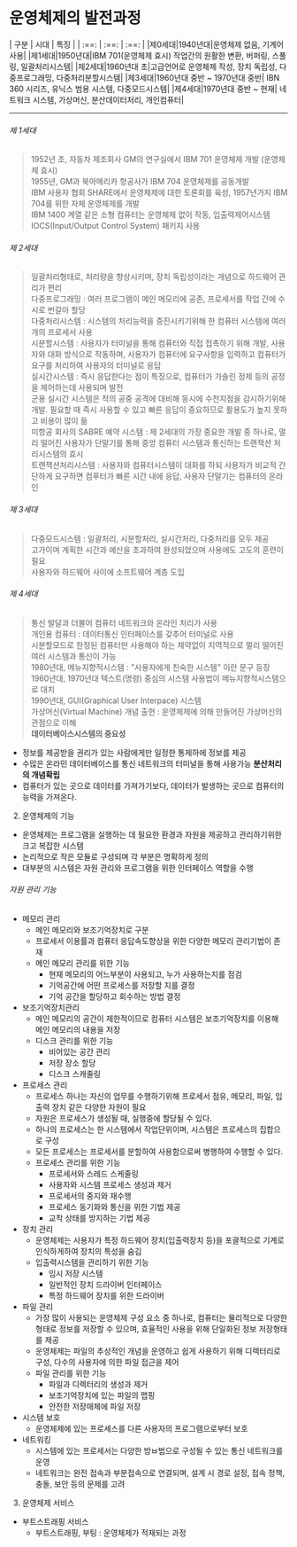 # 운영체제의 발전과정

| 구분 | 시대 | 특징 |
| :==: | :==: | :==: |
|제0세대|1940년대|운영체제 없음, 기계어 사용|
|제1세대|1950년대|IBM 701(운영체제 효시) 작업간의 원활한 변환, 버퍼링, 스풀링, 일괄처리시스템|
|제2세대|1960년대 초|고급언어로 운영체제 작성, 장치 독립성, 다중프로그래밍, 다중처리분할시스템|
|제3세대|1960년대 중반 ~ 1970년대 중반| IBN 360 시리즈, 유닉스 범용 시스템, 다중모드시스템|
|제4세대|1970년대 중반 ~ 현재| 네트워크 시스템, 가상머신, 분산데이터처리, 개인컴퓨터|

---

###### 제 1세대
> 1952년 초, 자동차 제조회사 GM의 연구실에서 IBM 701 운영체제 개발 (운영체제 효시)  
1955년, GM과 북아메리카 항공사가 IBM 704 운영체제를 공동개발  
IBM 사용자 협회 SHARE에서 운영체제에 대한 토론회를 육성, 1957년가지 IBM 704를 위한 자체 운영체제를 개발    
IBM 1400 계열 같은 소형 컴퓨터는 운영체제 없이 작동, 입출력제어시스템 IOCS(Input/Output Control System) 패키지 사용

###### 제 2세대
> 일괄처리형태로, 처리량을 향상시키며, 장치 독립성이라는 개념으로 하드웨어 관리가 편리  
다중프로그래밍 : 여러 프로그램이 메인 메모리에 공존, 프로세서를 작업 간에 수시로 번갈아 할당  
다중처리시스템 : 시스템의 처리능력을 증진시키기위해 한 컴퓨터 시스템에 여러개의 프로세서 사용  
시분할시스템 : 사용자가 터미널을 통해 컴퓨터와 직접 접촉하기 위해 개발, 사용자와 대화 방식으로 작동하며, 사용자가 컴퓨터에 요구사항을 입력하고 컴퓨터가 요구를 처리하여 사용자의 터미널로 응답  
실시간시스템 : 즉시 응답한다는 점이 특징으로, 컴퓨터가 가솔린 정제 등의 공정을 제어하는데 사용되며 발전  
군용 실시간 시스템은 적의 공중 공격에 대비해 동시에 수천지점을 감시하기위해 개발. 필요할 때 즉시 사용할 수 있고 빠른 응답이 중요하므로 활용도가 높지 못하고 비용이 많이 듦  
미항공 회사의 SABRE 예약 시스템 : 제 2세대의 가장 중요한 개발 중 하나로, 멀리 떨어진 사용자가 단말기를 통해 중앙 컴퓨터 시스템과 통신하는 트랜잭션 처리시스템의 효시  
트랜잭션처리시스템 : 사용자와 컴퓨터시스템이 대화를 하되 사용자가 비교적 간단하게 요구하면 컴푸터가 빠른 시간 내에 응답, 사용자 단말기는 컴퓨터의 온라인

###### 제 3세대
> 다중모드시스템 : 일괄처리, 시분할처리, 실시간처리, 다중처리를 모두 제공  
고가이며 계획한 시간과 예산을 초과하여 완성되었으며 사용에도 고도의 훈련이 필요  
사용자와 하드웨어 사이에 소프트웨어 계층 도입

###### 제 4세대
> 통신 발달과 더불어 컴퓨터 네트워크와 온라인 처리가 사용  
개인용 컴퓨터 : 데이터통신 인터페이스를 갖추어 터미널로 사용  
시분할모드로 한정된 컴퓨터만 사용해야 하는 제약없이 지역적으로 멀리 떨어진 여러 시스템과 통신이 가능  
1980년대, 메뉴지향적시스템 : "사용자에게 친숙한 시스템" 이란 문구 등장  
1960년대, 1970년대 텍스트(명령) 중심의 시스템 사용법이 메뉴지향적시스템으로 대치  
1990년대, GUI(Graphical User Interpace) 시스템  
가상머신(Virtual Machine) 개념 출현 : 운영체제에 의해 만들어진 가상머신의 관점으로 이해  
**데이터베이스시스템의 중요성**
- 정보를 제공받을 권리가 있는 사람에게만 일정한 통제하에 정보를 제공
- 수많은 온라민 데이터베이스를 통신 네트워크의 터미널을 통해 사용가능
**분산처리의 개념확립**
- 컴퓨터가 있는 곳으로 데이터를 가져가기보다, 데이터가 발생하는 곳으로 컴퓨터의 능력을 가져온다.

2. 운영체제의 기능
- 운영체제는 프로그램을 실행하는 데 필요한 환경과 자원을 제공하고 관리하기위한 크고 복잡한 시스템
- 논리적으로 작은 모듈로 구성되며 각 부분은 명확하게 정의
- 대부분의 시스템은 자원 관리와 프로그램을 위한 인터페이스 역할을 수행

###### 자원 관리 기능
- 메모리 관리
  - 메인 메모리와 보조기억장치로 구분
  - 프로세서 이용률과 컴퓨터 응답속도향상을 위한 다양한 메모리 관리기법이 존재
  - 메인 메모리 관리를 위한 기능
    - 현재 메모리의 어느부분이 사용되고, 누가 사용하는지를 점검
    - 기억공간에 어떤 프로세스를 저장할 지를 결정
    - 기억 공간을 할당하고 회수하는 방법 결정
- 보조기억장치관리
  - 메인 메모리의 공간이 제한적이므로 컴퓨터 시스템은 보조기억장치를 이용해 메인 메모리의 내용을 저장
  - 디스크 관리를 위한 기능
    - 비어있는 공간 관리
    - 저장 장소 할당
    - 디스크 스캐줄링
- 프로세스 관리 
  - 프로세스 하나는 자신의 업무를 수행하기위해 프로세서 점유, 메모리, 파일, 입출력 장치 같은 다양한 자원이 필요
  - 자원은 프로세스가 생성될 때, 실행중에 할당될 수 있다.
  - 하나의 프로세스는 한 시스템에서 작업단위이며, 시스템은 프로세스의 집합으로 구성
  - 모든 프로세스는 프로세서를 분할하여 사용함으로써 병행하여 수행할 수 있다.
  - 프로세스 관리를 위한 기능
    - 프로세서와 스레드 스케줄링
    - 사용자와 시스템 프로세스 생성과 제거
    - 프로세서의 중지와 재수행
    - 프로세스 동기화와 통신을 위한 기법 제공
    - 교착 상태를 방지하는 기법 제공
- 장치 관리
  - 운영체제는 사용자가 특정 하드웨어 장치(입출력장치 등)을 포괄적으로 기계로 인식하게하여 장치의 특성을 숨김
  - 입출력시스템을 관리하기 위한 기능
    - 임시 저장 시스템
    - 일반적인 장치 드라이버 인터페이스
    - 특정 하드웨어 장치를 위한 드라이버
- 파일 관리
  - 가장 많이 사용되는 운영체제 구성 요소 중 하나로, 컴퓨터는 물리적으로 다양한 형태로 정보를 저장할 수 있으며, 효율적인 사용을 위해 단일화된 정보 저장형태를 제공
  - 운영체제는 파일의 추상적인 개념을 운영하고 쉽게 사용하기 위해 디렉터리로 구성, 다수의 사용자에 의한 파일 접근을 제어
  - 파일 관리를 위한 기능
    - 파일과 디렉터리의 생성과 제거
    - 보조기억장치에 있는 파일의 맵핑
    - 안전한 저장매체에 파일 저장
- 시스템 보호
  - 운영체제에 있는 프로세스를 다른 사용자의 프로그램으로부터 보호
- 네트워킹
  - 시스템에 있는 프로세서는 다양한 방ㅂ법으로 구성될 수 있는 통신 네트워크를 운영
  - 네트워크는 완전 접속과 부분접속으로 연결되며, 설계 시 경로 설정, 접속 정책, 충돌, 보안 등의 문제를 고려

3. 운영체제 서비스
- 부트스트래핑 서비스
  - 부트스트래핑, 부팅 : 운영체제가 적재되는 과정
